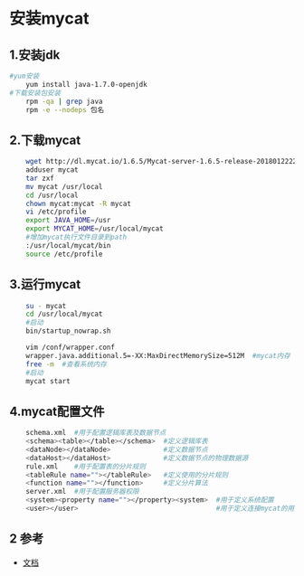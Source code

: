 # 安装mycat

## 1.安装jdk

```bash
#yum安装
    yum install java-1.7.0-openjdk
#下载安装包安装
    rpm -qa | grep java
    rpm -e --nodeps 包名
```

## 2.下载mycat

```bash
    wget http://dl.mycat.io/1.6.5/Mycat-server-1.6.5-release-20180122220033-linux.tar.gz
    adduser mycat
    tar zxf
    mv mycat /usr/local
    cd /usr/local
    chown mycat:mycat -R mycat
    vi /etc/profile
    export JAVA_HOME=/usr
    export MYCAT_HOME=/usr/local/mycat
    #增加mycat执行文件目录到path
    :/usr/local/mycat/bin
    source /etc/profile
```

## 3.运行mycat

```bash
    su - mycat
    cd /usr/local/mycat
    #启动
    bin/startup_nowrap.sh
```

```bash
    vim /conf/wrapper.conf
    wrapper.java.additional.5=-XX:MaxDirectMemorySize=512M  #mycat内存
    free -m  #查看系统内存
    #启动
    mycat start
```


## 4.mycat配置文件

```bash
    schema.xml  #用于配置逻辑库表及数据节点
    <schema><table></table></schema>  #定义逻辑库表
    <dataNode></dataNode>             #定义数据节点
    <dataHost></dataHost>             #定义数据节点的物理数据源
    rule.xml    #用于配置表的分片规则
    <tableRule name=""></tableRule>   #定义使用的分片规则
    <function name=""></function>     #定义分片算法
    server.xml  #用于配置服务器权限
    <system><property name=""></property><system>  #用于定义系统配置
    <user></user>                                  #用于定义连接mycat的用户
```

## 2 参考

* [文档](https://blog.csdn.net/qq_32144341/article/details/51532207)
